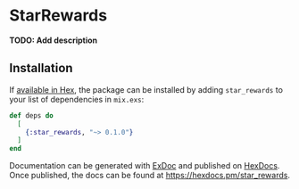 # StarRewards

**TODO: Add description**

## Installation

If [available in Hex](https://hex.pm/docs/publish), the package can be installed
by adding `star_rewards` to your list of dependencies in `mix.exs`:

```elixir
def deps do
  [
    {:star_rewards, "~> 0.1.0"}
  ]
end
```

Documentation can be generated with [ExDoc](https://github.com/elixir-lang/ex_doc)
and published on [HexDocs](https://hexdocs.pm). Once published, the docs can
be found at <https://hexdocs.pm/star_rewards>.

